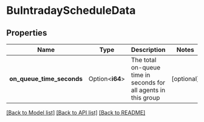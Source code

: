 # BuIntradayScheduleData

## Properties

Name | Type | Description | Notes
------------ | ------------- | ------------- | -------------
**on_queue_time_seconds** | Option<**i64**> | The total on-queue time in seconds for all agents in this group | [optional]

[[Back to Model list]](../README.md#documentation-for-models) [[Back to API list]](../README.md#documentation-for-api-endpoints) [[Back to README]](../README.md)


